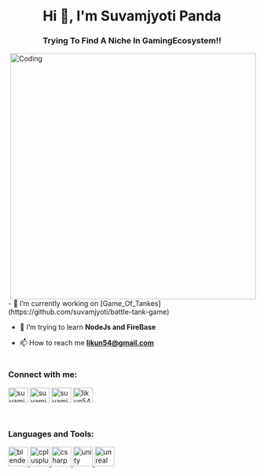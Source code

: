 
<h1 align="center">Hi 👋, I'm Suvamjyoti Panda</h1>
<h3 align="center">Trying To Find A Niche In GamingEcosystem!!</h3>

<img align="right" alt="Coding" width="500" src="https://cdn.dribbble.com/users/1201592/screenshots/9078494/media/422a760a51cef7de2fa3db9daf697853.gif">

<br>
- 🔭 I’m currently working on [Game_Of_Tankes](https://github.com/suvamjyoti/battle-tank-game)

- 🌱 I’m trying to learn **NodeJs and FireBase**

- 📫 How to reach me **likun54@gmail.com**
<br><br>
<h3 align="left">Connect with me:</h3>
<p align="left">
<a href="https://linkedin.com/in/suvamjyoti-panda-40550b129" target="blank"><img align="center" src="https://cdn.jsdelivr.net/npm/simple-icons@3.0.1/icons/linkedin.svg" alt="suvamjyoti-panda-40550b129" height="30" width="40" /></a>
<a href="https://instagram.com/suvamjyoti_panda" target="blank"><img align="center" src="https://cdn.jsdelivr.net/npm/simple-icons@3.0.1/icons/instagram.svg" alt="suvamjyoti" height="30" width="40" /></a>
<a href="https://www.youtube.com/c/suvamjyoti panda" target="blank"><img align="center" src="https://cdn.jsdelivr.net/npm/simple-icons@3.0.1/icons/youtube.svg" alt="suvamjyoti panda" height="30" width="40" /></a>
<a href="https://www.hackerrank.com/likun54" target="blank"><img align="center" src="https://cdn.jsdelivr.net/npm/simple-icons@3.0.1/icons/hackerrank.svg" alt="likun54" height="30" width="40" /></a>
</p>
<br>
<h3 align="left">Languages and Tools:</h3>
<p align="left"> <a href="https://www.blender.org/" target="_blank"> <img src="https://download.blender.org/branding/community/blender_community_badge_white.svg" alt="blender" width="40" height="40"/> </a> <a href="https://www.w3schools.com/cpp/" target="_blank"> <img src="https://devicons.github.io/devicon/devicon.git/icons/cplusplus/cplusplus-original.svg" alt="cplusplus" width="40" height="40"/> </a> <a href="https://www.w3schools.com/cs/" target="_blank"> <img src="https://devicons.github.io/devicon/devicon.git/icons/csharp/csharp-original.svg" alt="csharp" width="40" height="40"/> </a> <a href="https://firebase.google.com/" target="_blank"><a href="https://unity.com/" target="_blank"> <img src="https://www.vectorlogo.zone/logos/unity3d/unity3d-icon.svg" alt="unity" width="40" height="40"/> </a> <a href="https://unrealengine.com/" target="_blank"> <img src="https://raw.githubusercontent.com/kenangundogan/fontisto/036b7eca71aab1bef8e6a0518f7329f13ed62f6b/icons/svg/brand/unreal-engine.svg" alt="unreal" width="40" height="40"/> </a> </p>
